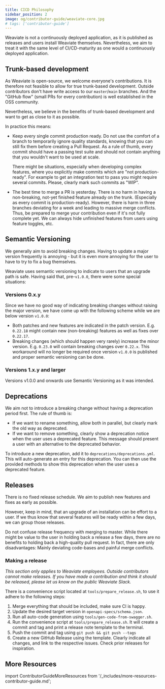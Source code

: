 ```yaml
---
title: CICD Philosophy
sidebar_position: 2
image: og/contributor-guide/weaviate-core.jpg
# tags: ['contributor-guide']
---
```


Weaviate is not a continuously deployed application, as it is published as releases
and users install Weaviate themselves. Nevertheless, we aim to treat it with
the same level of CI/CD-maturity as one would a continuously deployed
application.

## Trunk-based development

As Weaviate is open-source, we welcome everyone's contributions. It is therefore
not feasible to allow for true trunk-based development. Outside contributors
don't have write access to our `master`/`main` branches. And the "GitHub flow"
(small PRs for every contribution) is well established in the OSS community.

Nevertheless, we believe in the benefits of trunk-based development and want to
get as close to it as possible.

In practice this means:

* Keep every single commit production ready. Do not use the comfort of a branch
  to temporarily ignore quality standards, knowing that you can still fix them
  before creating a Pull Request. As a rule of thumb, every commit should have a
  passing test suite and should not contain anything that you wouldn't want to be
  used at scale.

  There might be situations, especially when developing complex features, where
  you explicitly make commits which are "not production-ready". For example to
  get an integration test to pass you might require several commits.
  Please, clearly mark such commits as "WIP".

* The best time to merge a PR is yesterday. There is no harm in having a
  non-breaking, not-yet finished feature already on the trunk. (Especially as
  every commit is production-ready). However, there is harm in three branches
  deviating for a week and leading to massive merge conflicts. Thus, be
  prepared to merge your contribution even if it's not fully complete yet. We
  can always hide unfinished features from users using feature toggles, etc.

## Semantic Versioning

We generally aim to avoid breaking changes. Having to update a major version
frequently is annoying - but it is even more annoying for the user to have to
try to fix a bug themselves.

Weaviate uses semantic versioning to indicate to users that an upgrade path is
safe. Having said that, pre-`v1.0.0`, there were some special situations:

### Versions 0.x.y

Since we have no good way of indicating breaking changes without raising the
major version, we have come up with the following scheme while we are below
version `v1.0.0`:

* Both patches and new features are indicated in the patch version. E.g.
  `0.22.18` might contain new (non-breaking) features as well as fixes over
  `0.22.17`.
* Breaking changes (which should happen very rarely) increase the minor
  version. E.g. `0.23.0` will contain breaking changes over `0.22.x`. This
  workaround will no longer be required once version `v1.0.0` is published and
  proper semantic versioning can be done.

### Versions 1.x.y and larger

Versions v1.0.0 and onwards use Semantic Versioning as it was intended.

## Deprecations

We aim not to introduce a breaking change without having a deprecation period
first. The rule of thumb is:

* If we want to rename something, allow both in parallel, but clearly mark the
  old way as deprecated.
* If we want to remove something, clearly show a deprecation notice when the
  user uses a deprecated feature. This message should present a user with an
  alternative to the deprecated behavior.

To introduce a new deprecation, add it to `deprecations/deprecations.yml`. This
will auto-generate an entry for this deprecation. You can then use the provided
methods to show this deprecation when the user uses a deprecated feature.

## Releases

There is no fixed release schedule. We aim to publish new features and fixes as
early as possible.

However, keep in mind, that an upgrade of an installation can be effort to a
user. If we thus know that several features will be ready within a few days, we
can group those releases.

Do not confuse release frequency with merging to master. While there might be
value to the user in holding back a release a few days, there are no benefits
to holding back a high-quality pull request. In fact, there are only
disadvantages: Mainly deviating code-bases and painful merge conflicts.

### Making a release

*This section only applies to Weaviate employees. Outside contributors cannot make
releases. If you have made a contribution and think it should be released,
please let us know on the public Weaviate Slack.*

There is a convenience script located at `tools/prepare_release.sh`, to use it
adhere to the following steps:

1. Merge everything that should be included, make sure CI is happy.
2. Update the desired target version in `openapi-specs/schema.json`.
3. Run all auto-code generation using `tools/gen-code-from-swagger.sh`.
4. Run the convenience script at `tools/prepare_release.sh`. It will create a
   commit and tag and print a release note template to the terminal.
5. Push the commit and tag using `git push && git push --tags`
6. Create a new GitHub Release using the template. Clearly indicate all
   changes, and link to the respective issues. Check prior releases for
   inspiration.

## More Resources

import ContributorGuideMoreResources from '/_includes/more-resources-contributor-guide.md';

<ContributorGuideMoreResources />
